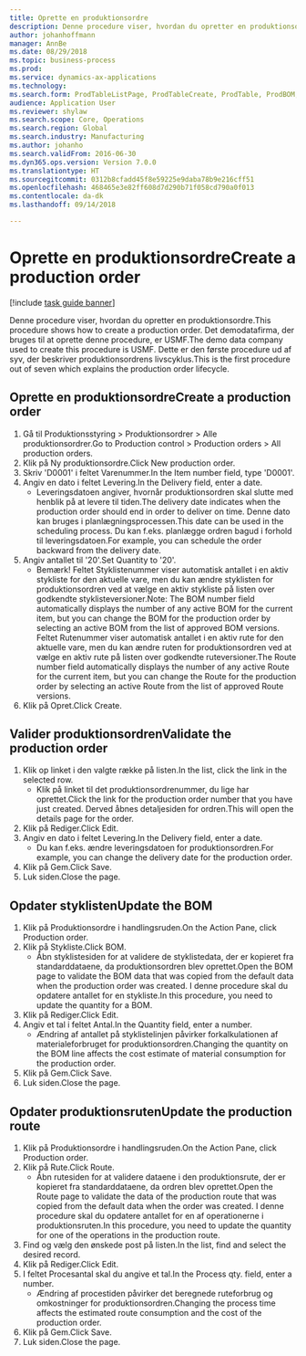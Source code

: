 ```yaml
--- 
title: Oprette en produktionsordre
description: Denne procedure viser, hvordan du opretter en produktionsordre.
author: johanhoffmann
manager: AnnBe
ms.date: 08/29/2018
ms.topic: business-process
ms.prod: 
ms.service: dynamics-ax-applications
ms.technology: 
ms.search.form: ProdTableListPage, ProdTableCreate, ProdTable, ProdBOM, ProdRoute
audience: Application User
ms.reviewer: shylaw
ms.search.scope: Core, Operations
ms.search.region: Global
ms.search.industry: Manufacturing
ms.author: johanho
ms.search.validFrom: 2016-06-30
ms.dyn365.ops.version: Version 7.0.0
ms.translationtype: HT
ms.sourcegitcommit: 0312b8cfadd45f8e59225e9daba78b9e216cff51
ms.openlocfilehash: 468465e3e82ff608d7d290b71f058cd790a0f013
ms.contentlocale: da-dk
ms.lasthandoff: 09/14/2018

---
```

# <a name="create-a-production-order"></a><span data-ttu-id="70683-103">Oprette en produktionsordre</span><span class="sxs-lookup"><span data-stu-id="70683-103">Create a production order</span></span>

[!include [task guide banner](../../includes/task-guide-banner.md)]

<span data-ttu-id="70683-104">Denne procedure viser, hvordan du opretter en produktionsordre.</span><span class="sxs-lookup"><span data-stu-id="70683-104">This procedure shows how to create a production order.</span></span> <span data-ttu-id="70683-105">Det demodatafirma, der bruges til at oprette denne procedure, er USMF.</span><span class="sxs-lookup"><span data-stu-id="70683-105">The demo data company used to create this procedure is USMF.</span></span> <span data-ttu-id="70683-106">Dette er den første procedure ud af syv, der beskriver produktionsordrens livscyklus.</span><span class="sxs-lookup"><span data-stu-id="70683-106">This is the first procedure out of seven which explains the production order lifecycle.</span></span>


## <a name="create-a-production-order"></a><span data-ttu-id="70683-107">Oprette en produktionsordre</span><span class="sxs-lookup"><span data-stu-id="70683-107">Create a production order</span></span>
1. <span data-ttu-id="70683-108">Gå til Produktionsstyring > Produktionsordrer > Alle produktionsordrer.</span><span class="sxs-lookup"><span data-stu-id="70683-108">Go to Production control > Production orders > All production orders.</span></span>
2. <span data-ttu-id="70683-109">Klik på Ny produktionsordre.</span><span class="sxs-lookup"><span data-stu-id="70683-109">Click New production order.</span></span>
3. <span data-ttu-id="70683-110">Skriv 'D0001' i feltet Varenummer.</span><span class="sxs-lookup"><span data-stu-id="70683-110">In the Item number field, type 'D0001'.</span></span>
4. <span data-ttu-id="70683-111">Angiv en dato i feltet Levering.</span><span class="sxs-lookup"><span data-stu-id="70683-111">In the Delivery field, enter a date.</span></span>
    * <span data-ttu-id="70683-112">Leveringsdatoen angiver, hvornår produktionsordren skal slutte med henblik på at levere til tiden.</span><span class="sxs-lookup"><span data-stu-id="70683-112">The delivery date indicates when the production order should end in order to deliver on time.</span></span> <span data-ttu-id="70683-113">Denne dato kan bruges i planlægningsprocessen.</span><span class="sxs-lookup"><span data-stu-id="70683-113">This date can be used in the scheduling process.</span></span> <span data-ttu-id="70683-114">Du kan f.eks. planlægge ordren bagud i forhold til leveringsdatoen.</span><span class="sxs-lookup"><span data-stu-id="70683-114">For example, you can schedule the order backward from the delivery date.</span></span>  
5. <span data-ttu-id="70683-115">Angiv antallet til '20'.</span><span class="sxs-lookup"><span data-stu-id="70683-115">Set Quantity to '20'.</span></span>
    * <span data-ttu-id="70683-116">Bemærk! Feltet Styklistenummer viser automatisk antallet i en aktiv stykliste for den aktuelle vare, men du kan ændre styklisten for produktionsordren ved at vælge en aktiv stykliste på listen over godkendte styklisteversioner.</span><span class="sxs-lookup"><span data-stu-id="70683-116">Note: The BOM number field automatically displays the number of any active BOM for the current item, but you can change the BOM for the production order by selecting an active BOM from the list of approved BOM versions.</span></span>    <span data-ttu-id="70683-117">Feltet Rutenummer viser automatisk antallet i en aktiv rute for den aktuelle vare, men du kan ændre ruten for produktionsordren ved at vælge en aktiv rute på listen over godkendte ruteversioner.</span><span class="sxs-lookup"><span data-stu-id="70683-117">The Route number field automatically displays the number of any active Route for the current item, but you can change the Route for the production order by selecting an active Route from the list of approved Route versions.</span></span>  
6. <span data-ttu-id="70683-118">Klik på Opret.</span><span class="sxs-lookup"><span data-stu-id="70683-118">Click Create.</span></span>

## <a name="validate-the-production-order"></a><span data-ttu-id="70683-119">Valider produktionsordren</span><span class="sxs-lookup"><span data-stu-id="70683-119">Validate the production order</span></span>
1. <span data-ttu-id="70683-120">Klik op linket i den valgte række på listen.</span><span class="sxs-lookup"><span data-stu-id="70683-120">In the list, click the link in the selected row.</span></span>
    * <span data-ttu-id="70683-121">Klik på linket til det produktionsordrenummer, du lige har oprettet.</span><span class="sxs-lookup"><span data-stu-id="70683-121">Click the link for the production order number that you have just created.</span></span> <span data-ttu-id="70683-122">Derved åbnes detaljesiden for ordren.</span><span class="sxs-lookup"><span data-stu-id="70683-122">This will open the details page for the order.</span></span>  
2. <span data-ttu-id="70683-123">Klik på Rediger.</span><span class="sxs-lookup"><span data-stu-id="70683-123">Click Edit.</span></span>
3. <span data-ttu-id="70683-124">Angiv en dato i feltet Levering.</span><span class="sxs-lookup"><span data-stu-id="70683-124">In the Delivery field, enter a date.</span></span>
    * <span data-ttu-id="70683-125">Du kan f.eks. ændre leveringsdatoen for produktionsordren.</span><span class="sxs-lookup"><span data-stu-id="70683-125">For example, you can change the delivery date for the production order.</span></span>  
4. <span data-ttu-id="70683-126">Klik på Gem.</span><span class="sxs-lookup"><span data-stu-id="70683-126">Click Save.</span></span>
5. <span data-ttu-id="70683-127">Luk siden.</span><span class="sxs-lookup"><span data-stu-id="70683-127">Close the page.</span></span>

## <a name="update-the-bom"></a><span data-ttu-id="70683-128">Opdater styklisten</span><span class="sxs-lookup"><span data-stu-id="70683-128">Update the BOM</span></span>
1. <span data-ttu-id="70683-129">Klik på Produktionsordre i handlingsruden.</span><span class="sxs-lookup"><span data-stu-id="70683-129">On the Action Pane, click Production order.</span></span>
2. <span data-ttu-id="70683-130">Klik på Stykliste.</span><span class="sxs-lookup"><span data-stu-id="70683-130">Click BOM.</span></span>
    * <span data-ttu-id="70683-131">Åbn styklistesiden for at validere de styklistedata, der er kopieret fra standarddataene, da produktionsordren blev oprettet.</span><span class="sxs-lookup"><span data-stu-id="70683-131">Open the BOM page to validate the BOM data that was copied from the default data when the production order was created.</span></span> <span data-ttu-id="70683-132">I denne procedure skal du opdatere antallet for en stykliste.</span><span class="sxs-lookup"><span data-stu-id="70683-132">In this procedure, you need to update the quantity for a BOM.</span></span>  
3. <span data-ttu-id="70683-133">Klik på Rediger.</span><span class="sxs-lookup"><span data-stu-id="70683-133">Click Edit.</span></span>
4. <span data-ttu-id="70683-134">Angiv et tal i feltet Antal.</span><span class="sxs-lookup"><span data-stu-id="70683-134">In the Quantity field, enter a number.</span></span>
    * <span data-ttu-id="70683-135">Ændring af antallet på styklistelinjen påvirker forkalkulationen af materialeforbruget for produktionsordren.</span><span class="sxs-lookup"><span data-stu-id="70683-135">Changing the quantity on the BOM line affects the cost estimate of material consumption for the production order.</span></span>  
5. <span data-ttu-id="70683-136">Klik på Gem.</span><span class="sxs-lookup"><span data-stu-id="70683-136">Click Save.</span></span>
6. <span data-ttu-id="70683-137">Luk siden.</span><span class="sxs-lookup"><span data-stu-id="70683-137">Close the page.</span></span>

## <a name="update-the-production-route"></a><span data-ttu-id="70683-138">Opdater produktionsruten</span><span class="sxs-lookup"><span data-stu-id="70683-138">Update the production route</span></span>
1. <span data-ttu-id="70683-139">Klik på Produktionsordre i handlingsruden.</span><span class="sxs-lookup"><span data-stu-id="70683-139">On the Action Pane, click Production order.</span></span>
2. <span data-ttu-id="70683-140">Klik på Rute.</span><span class="sxs-lookup"><span data-stu-id="70683-140">Click Route.</span></span>
    * <span data-ttu-id="70683-141">Åbn rutesiden for at validere dataene i den produktionsrute, der er kopieret fra standarddataene, da ordren blev oprettet.</span><span class="sxs-lookup"><span data-stu-id="70683-141">Open the Route page to validate the data of the production route that was copied from the default data when the order was created.</span></span> <span data-ttu-id="70683-142">I denne procedure skal du opdatere antallet for en af operationerne i produktionsruten.</span><span class="sxs-lookup"><span data-stu-id="70683-142">In this procedure, you need to update the quantity for one of the operations in the production route.</span></span>  
3. <span data-ttu-id="70683-143">Find og vælg den ønskede post på listen.</span><span class="sxs-lookup"><span data-stu-id="70683-143">In the list, find and select the desired record.</span></span>
4. <span data-ttu-id="70683-144">Klik på Rediger.</span><span class="sxs-lookup"><span data-stu-id="70683-144">Click Edit.</span></span>
5. <span data-ttu-id="70683-145">I feltet Procesantal skal du angive et tal.</span><span class="sxs-lookup"><span data-stu-id="70683-145">In the Process qty. field, enter a number.</span></span>
    * <span data-ttu-id="70683-146">Ændring af procestiden påvirker det beregnede ruteforbrug og omkostninger for produktionsordren.</span><span class="sxs-lookup"><span data-stu-id="70683-146">Changing the process time affects the estimated route consumption and the cost of the production order.</span></span>  
6. <span data-ttu-id="70683-147">Klik på Gem.</span><span class="sxs-lookup"><span data-stu-id="70683-147">Click Save.</span></span>
7. <span data-ttu-id="70683-148">Luk siden.</span><span class="sxs-lookup"><span data-stu-id="70683-148">Close the page.</span></span>


